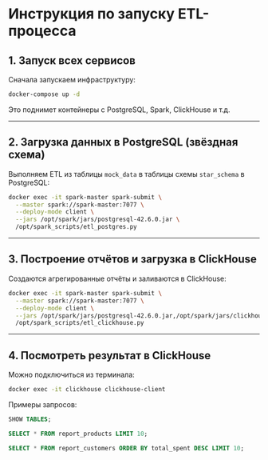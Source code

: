 
# Инструкция по запуску ETL-процесса

## 1. Запуск всех сервисов

Сначала запускаем инфраструктуру:

```bash
docker-compose up -d
````

Это поднимет контейнеры с PostgreSQL, Spark, ClickHouse и т.д.

---

## 2. Загрузка данных в PostgreSQL (звёздная схема)

Выполняем ETL из таблицы `mock_data` в таблицы схемы `star_schema` в PostgreSQL:

```bash
docker exec -it spark-master spark-submit \
  --master spark://spark-master:7077 \
  --deploy-mode client \
  --jars /opt/spark/jars/postgresql-42.6.0.jar \
  /opt/spark_scripts/etl_postgres.py
```

---

## 3. Построение отчётов и загрузка в ClickHouse

Создаются агрегированные отчёты и заливаются в ClickHouse:

```bash
docker exec -it spark-master spark-submit \
  --master spark://spark-master:7077 \
  --deploy-mode client \
  --jars /opt/spark/jars/postgresql-42.6.0.jar,/opt/spark/jars/clickhouse-jdbc-0.4.6.jar \
  /opt/spark_scripts/etl_clickhouse.py
```

---

## 4. Посмотреть результат в ClickHouse

Можно подключиться из терминала:

```bash
docker exec -it clickhouse clickhouse-client
```

Примеры запросов:

```sql
SHOW TABLES;

SELECT * FROM report_products LIMIT 10;

SELECT * FROM report_customers ORDER BY total_spent DESC LIMIT 10;
```
